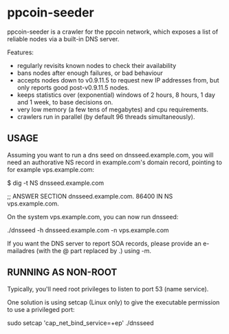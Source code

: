 ppcoin-seeder
=============

ppcoin-seeder is a crawler for the ppcoin network, which exposes a list
of reliable nodes via a built-in DNS server.

Features:
* regularly revisits known nodes to check their availability
* bans nodes after enough failures, or bad behaviour
* accepts nodes down to v0.9.11.5 to request new IP addresses from,
  but only reports good post-v0.9.11.5 nodes.
* keeps statistics over (exponential) windows of 2 hours, 8 hours,
  1 day and 1 week, to base decisions on.
* very low memory (a few tens of megabytes) and cpu requirements.
* crawlers run in parallel (by default 96 threads simultaneously).

USAGE
-----

Assuming you want to run a dns seed on dnsseed.example.com, you will
need an authorative NS record in example.com's domain record, pointing
to for example vps.example.com:

$ dig -t NS dnsseed.example.com

;; ANSWER SECTION
dnsseed.example.com.   86400    IN      NS     vps.example.com.

On the system vps.example.com, you can now run dnsseed:

./dnsseed -h dnsseed.example.com -n vps.example.com

If you want the DNS server to report SOA records, please provide an
e-mailadres (with the @ part replaced by .) using -m.

RUNNING AS NON-ROOT
-------------------

Typically, you'll need root privileges to listen to port 53 (name service).

One solution is using setcap (Linux only) to give the executable permission
to use a privileged port:

sudo setcap 'cap_net_bind_service=+ep' ./dnsseed
